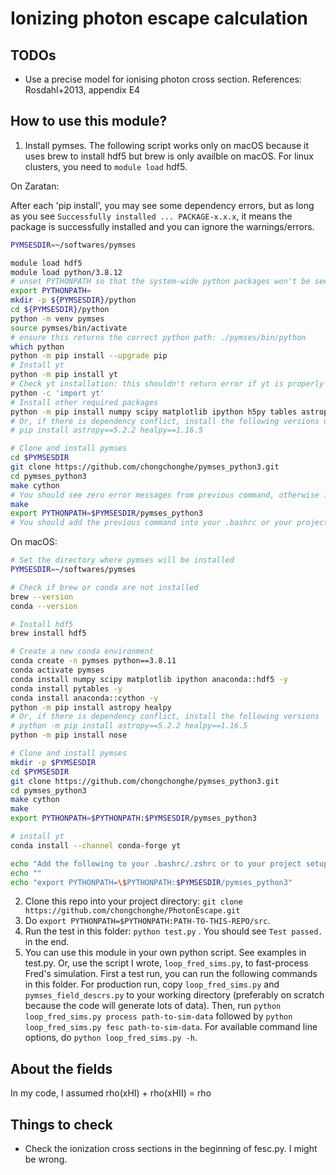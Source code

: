 # Ionizing photon escape calculation

## TODOs

- Use a precise model for ionising photon cross section. References: Rosdahl+2013, appendix E4

## How to use this module?

1. Install pymses. The following script works only on macOS because it uses brew to install hdf5 but brew is only availble on macOS. For linux clusters, you need to `module load` hdf5. 

On Zaratan: 

After each 'pip install', you may see some dependency errors, but as long as you see `Successfully installed ... PACKAGE-x.x.x`, it means the package is successfully installed and you can ignore the warnings/errors. 

```sh
PYMSESDIR=~/softwares/pymses

module load hdf5
module load python/3.8.12
# unset PYTHONPATH so that the system-wide python packages won't be seen
export PYTHONPATH=
mkdir -p ${PYMSESDIR}/python
cd ${PYMSESDIR}/python
python -m venv pymses
source pymses/bin/activate
# ensure this returns the correct python path: ./pymses/bin/python
which python
python -m pip install --upgrade pip
# Install yt
python -m pip install yt
# Check yt installation: this shouldn't return error if yt is properly installed
python -c 'import yt'
# Install other required packages
python -m pip install numpy scipy matplotlib ipython h5py tables astropy healpy nose
# Or, if there is dependency conflict, install the following versions of astropy and healpy
# pip install astropy==5.2.2 healpy==1.16.5

# Clone and install pymses
cd $PYMSESDIR
git clone https://github.com/chongchonghe/pymses_python3.git
cd pymses_python3
make cython
# You should see zero error messages from previous command, otherwise it's a failure. If make is successful, the last line of the printing should be something like 'make[1]: Leaving directory '/home/che1234/softwares/pymses/pymses_python3'
make
export PYTHONPATH=$PYMSESDIR/pymses_python3
# You should add the previous command into your .bashrc or your project setup script
```

On macOS:

```sh
# Set the directory where pymses will be installed
PYMSESDIR=~/softwares/pymses

# Check if brew or conda are not installed
brew --version
conda --version

# Install hdf5
brew install hdf5

# Create a new conda environment
conda create -n pymses python==3.8.11
conda activate pymses
conda install numpy scipy matplotlib ipython anaconda::hdf5 -y
conda install pytables -y
conda install anaconda::cython -y
python -m pip install astropy healpy 
# Or, if there is dependency conflict, install the following versions
# python -m pip install astropy==5.2.2 healpy==1.16.5
python -m pip install nose

# Clone and install pymses
mkdir -p $PYMSESDIR
cd $PYMSESDIR
git clone https://github.com/chongchonghe/pymses_python3.git
cd pymses_python3
make cython
make
export PYTHONPATH=$PYTHONPATH:$PYMSESDIR/pymses_python3

# install yt
conda install --channel conda-forge yt

echo "Add the following to your .bashrc/.zshrc or to your project setup script"
echo ""
echo "export PYTHONPATH=\$PYTHONPATH:$PYMSESDIR/pymses_python3"
```

2. Clone this repo into your project directory: `git clone https://github.com/chongchonghe/PhotonEscape.git`
3. Do `export PYTHONPATH=$PYTHONPATH:PATH-TO-THIS-REPO/src`. 
4. Run the test in this folder: `python test.py` . You should see `Test passed.` in the end. 
5. You can use this module in your own python script. See examples in test.py. Or, use the script I wrote, `loop_fred_sims.py`, to fast-process Fred's simulation. First a test run, you can run the following commands in this folder. For production run, copy `loop_fred_sims.py` and `pymses_field_descrs.py` to your working directory (preferably on scratch because the code will generate lots of data). Then, run `python loop_fred_sims.py process path-to-sim-data` followed by `python loop_fred_sims.py fesc path-to-sim-data`. For available command line options, do `python loop_fred_sims.py -h`. 

## About the fields

In my code, I assumed rho(xHI) + rho(xHII) = rho

## Things to check

- Check the ionization cross sections in the beginning of fesc.py. I might be wrong. 
